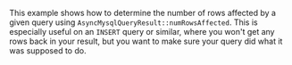 This example shows how to determine the number of rows affected by a given query using `AsyncMysqlQueryResult::numRowsAffected`. This is especially useful on an `INSERT` query or similar, where you won't get any rows back in your result, but you want to make sure your query did what it was supposed to do.

